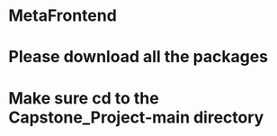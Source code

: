 # MetaFrontend
# Please download all the packages
# Make sure cd to the Capstone_Project-main directory
